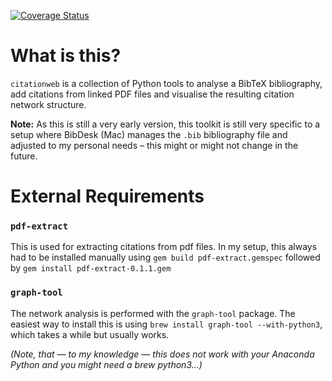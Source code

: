 [![Coverage Status](https://coveralls.io/repos/github/blusquare/citationweb/badge.svg?branch=master)](https://coveralls.io/github/blusquare/citationweb?branch=master)

# What is this?
`citationweb` is a collection of Python tools to analyse a BibTeX bibliography, add citations from linked PDF files and visualise the resulting citation network structure.

**Note:** As this is still a very early version, this toolkit is still very specific to a setup where BibDesk (Mac) manages the `.bib` bibliography file and adjusted to my personal needs – this might or might not change in the future.

# External Requirements
### `pdf-extract`
This is used for extracting citations from pdf files. In my setup, this always had to be installed manually using `gem build pdf-extract.gemspec` followed by `gem install pdf-extract-0.1.1.gem`

### `graph-tool`
The network analysis is performed with the `graph-tool` package. The easiest way to install this is using `brew install graph-tool --with-python3`, which takes a while but usually works.

*(Note, that — to my knowledge — this does not work with your Anaconda Python and you might need a brew python3...)*
